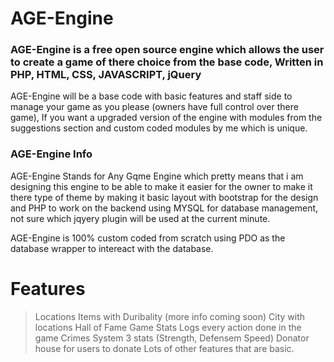 # AGE-Engine
### AGE-Engine is a free open source engine which allows the user to create a game of there choice from the base code, Written in PHP, HTML, CSS, JAVASCRIPT, jQuery

AGE-Engine will be a base code with basic features and staff side to manage your game as you please (owners have full control over there game), If you want a upgraded version of the engine with modules from the suggestions section and custom coded modules by me which is unique.

### AGE-Engine Info
AGE-Engine Stands for Any Gqme Engine which pretty means that i am designing this engine to be able to make it easier for the owner to make it there type of theme by making it basic layout with bootstrap for the design and PHP to work on the backend using MYSQL for database management, not sure which jqyery plugin will be used at the current minute.

AGE-Engine is 100% custom coded from scratch using PDO as the database wrapper to intereact with the database.

# Features
> Locations
> Items with Duribality (more info coming soon)
> City with locations
> Hall of Fame
> Game Stats
> Logs every action done in the game
> Crimes System
> 3 stats (Strength, Defensem Speed)
> Donator house for users to donate
> Lots of other features that are basic.

